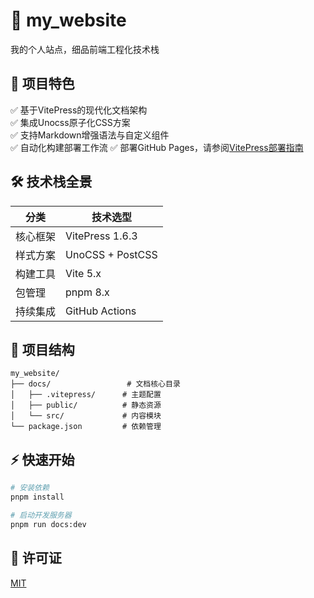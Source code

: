 # 🌟 my_website
我的个人站点，细品前端工程化技术栈

## 🚀 项目特色

✅ 基于VitePress的现代化文档架构  
✅ 集成Unocss原子化CSS方案  
✅ 支持Markdown增强语法与自定义组件  
✅ 自动化构建部署工作流
✅ 部署GitHub Pages，请参阅[VitePress部署指南](https://vitepress.dev/zh/guide/deploy#github-pages)

## 🛠 技术栈全景
| 分类         | 技术选型                          |
|-------------|-----------------------------------|
| 核心框架     | VitePress 1.6.3                   |
| 样式方案     | UnoCSS + PostCSS                  |
| 构建工具     | Vite 5.x                          |
| 包管理       | pnpm 8.x                          |
| 持续集成     | GitHub Actions                    |

## 📂 项目结构
```
my_website/
├── docs/                 # 文档核心目录
│   ├── .vitepress/      # 主题配置
│   ├── public/          # 静态资源
│   └── src/             # 内容模块
└── package.json         # 依赖管理
```

## ⚡ 快速开始
```bash
# 安装依赖
pnpm install

# 启动开发服务器
pnpm run docs:dev
```

## 📄 许可证
[MIT](https://opensource.org/licenses/MIT)
